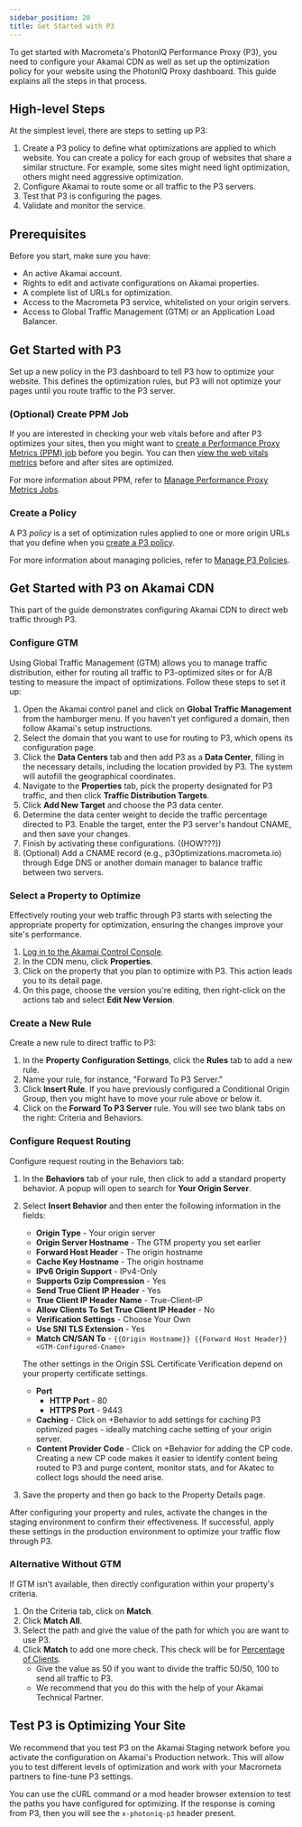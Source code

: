 ```yaml
---
sidebar_position: 20
title: Get Started with P3
---
```


To get started with Macrometa's PhotonIQ Performance Proxy (P3), you need to configure your Akamai CDN as well as set up the optimization policy for your website using the PhotonIQ Proxy dashboard. This guide explains all the steps in that process.

## High-level Steps

At the simplest level, there are steps to setting up P3:

1. Create a P3 policy to define what optimizations are applied to which website. You can create a policy for each group of websites that share a similar structure. For example, some sites might need light optimization, others might need aggressive optimization.
2. Configure Akamai to route some or all traffic to the P3 servers.
3. Test that P3 is configuring the pages.
4. Validate and monitor the service.

## Prerequisites

Before you start, make sure you have:

- An active Akamai account.
- Rights to edit and activate configurations on Akamai properties.
- A complete list of URLs for optimization.
- Access to the Macrometa P3 service, whitelisted on your origin servers.
- Access to Global Traffic Management (GTM) or an Application Load Balancer.

## Get Started with P3

Set up a new policy in the P3 dashboard to tell P3 how to optimize your website. This defines the optimization rules, but P3 will not optimize your pages until you route traffic to the P3 server.

### (Optional) Create PPM Job

If you are interested in checking your web vitals before and after P3 optimizes your sites, then you might want to [create a Performance Proxy Metrics (PPM) job](manage-ppm-service.md#create-a-ppm-job) before you begin. You can then [view the web vitals metrics](manage-ppm-service.md#view-web-vital-metrics) before and after sites are optimized.

For more information about PPM, refer to [Manage Performance Proxy Metrics Jobs](manage-ppm-service.md).

### Create a Policy

A P3 _policy_ is a set of optimization rules applied to one or more origin URLs that you define when you [create a P3 policy](manage-p3-policies.md#create-a-policy).

For more information about managing policies, refer to [Manage P3 Policies](manage-p3-cache.md).

## Get Started with P3 on Akamai CDN

This part of the guide demonstrates configuring Akamai CDN to direct web traffic through P3.

### Configure GTM

Using Global Traffic Management (GTM) allows you to manage traffic distribution, either for routing all traffic to P3-optimized sites or for A/B testing to measure the impact of optimizations. Follow these steps to set it up:

1. Open the Akamai control panel and click on **Global Traffic Management** from the hamburger menu. If you haven't yet configured a domain, then follow Akamai's setup instructions.
2. Select the domain that you want to use for routing to P3, which opens its configuration page.
3. Click the **Data Centers** tab and then add P3 as a **Data Center**, filling in the necessary details, including the location provided by P3. The system will autofill the geographical coordinates.
4. Navigate to the **Properties** tab, pick the property designated for P3 traffic, and then click **Traffic Distribution Targets**.
5. Click **Add New Target** and choose the P3 data center.
6. Determine the data center weight to decide the traffic percentage directed to P3. Enable the target, enter the P3 server's handout CNAME, and then save your changes.
7. Finish by activating these configurations. ((HOW???))
8. (Optional) Add a CNAME record (e.g., p3Optimizations.macrometa.io) through Edge DNS or another domain manager to balance traffic between two servers.

### Select a Property to Optimize

Effectively routing your web traffic through P3 starts with selecting the appropriate property for optimization, ensuring the changes improve your site's performance.

1. [Log in to the Akamai Control Console](https://control.akamai.com/).
2. In the CDN menu, click **Properties**.
3. Click on the property that you plan to optimize with P3. This action leads you to its detail page.
4. On this page, choose the version you're editing, then right-click on the actions tab and select **Edit New Version**.

### Create a New Rule

Create a new rule to direct traffic to P3:

1. In the **Property Configuration Settings**, click the **Rules** tab to add a new rule.
2. Name your rule, for instance, "Forward To P3 Server."
3. Click **Insert Rule**. If you have previously configured a Conditional Origin Group, then you might have to move your rule above or below it.
4. Click on the **Forward To P3 Server** rule. You will see two blank tabs on the right: Criteria and Behaviors.

### Configure Request Routing

Configure request routing in the Behaviors tab:

1. In the **Behaviors** tab of your rule, then click to add a standard property behavior. A popup will open to search for **Your Origin Server**.
2. Select **Insert Behavior** and then enter the following information in the fields:
   - **Origin Type** - Your origin server
   - **Origin Server Hostname** - The GTM property you set earlier
   - **Forward Host Header** - The origin hostname
   - **Cache Key Hostname** - The origin hostname
   - **IPv6 Origin Support** - IPv4-Only
   - **Supports Gzip Compression** - Yes
   - **Send True Client IP Header** - Yes
   - **True Client IP Header Name** - True-Client-IP
   - **Allow Clients To Set True Client IP Header** - No
   - **Verification Settings** - Choose Your Own
   - **Use SNI TLS Extension** - Yes
   - **Match CN/SAN To** - `{{Origin Hostname}} {{Forward Host Header}} <GTM-Configured-Cname>`

   The other settings in the Origin SSL Certificate Verification depend on your property certificate settings.

   - **Port**
     - **HTTP Port** - 80
     - **HTTPS Port** - 9443
   - **Caching** - Click on +Behavior to add settings for caching P3 optimized pages - ideally matching cache setting of your origin server.
   - **Content Provider Code** - Click on +Behavior for adding the CP code. Creating a new CP code makes it easier to identify content being routed to P3 and purge content, monitor stats, and for Akatec to collect logs should the need arise.
3. Save the property and then go back to the Property Details page.

After configuring your property and rules, activate the changes in the staging environment to confirm their effectiveness. If successful, apply these settings in the production environment to optimize your traffic flow through P3.

### Alternative Without GTM

If GTM isn't available, then directly configuration within your property's criteria.

1. On the Criteria tab, click on **Match**.
2. Click **Match All**.
3. Select the path and give the value of the path for which you are want to use P3.
4. Click **Match** to add one more check. This check will be for [Percentage of Clients](https://techdocs.akamai.com/property-mgr/docs/percentage-clients).
   - Give the value as 50 if you want to divide the traffic 50/50, 100 to send all traffic to P3.
   - We recommend that you do this with the help of your Akamai Technical Partner.

## Test P3 is Optimizing Your Site

We recommend that you test P3 on the Akamai Staging network before you activate the configuration on Akamai's Production network. This will allow you to test different levels of optimization and work with your Macrometa partners to fine-tune P3 settings.

You can use the cURL command or a mod header browser extension to test the paths you have configured for optimizing. If the response is coming from P3, then you will see the `x-photoniq-p3` header present.

